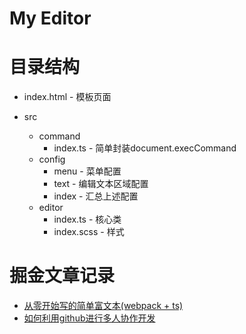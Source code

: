 # My Editor

# 目录结构

* index.html - 模板页面

* src
    * command
        * index.ts - 简单封装document.execCommand
    * config
        * menu - 菜单配置
        * text - 编辑文本区域配置
        * index - 汇总上述配置
    * editor
        * index.ts - 核心类
        * index.scss - 样式

# 掘金文章记录

* [从零开始写的简单富文本(webpack + ts)](https://juejin.cn/post/6922632877805043725)
* [如何利用github进行多人协作开发](https://juejin.cn/post/6923113995628969998/#heading-0)

